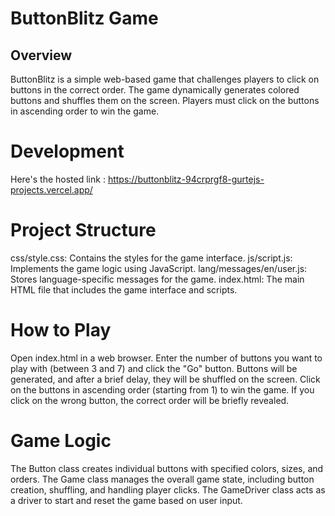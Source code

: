 # ButtonBlitz Game
## Overview
ButtonBlitz is a simple web-based game that challenges players to click on buttons in the correct order. The game dynamically generates colored buttons and shuffles them on the screen. Players must click on the buttons in ascending order to win the game.

# Development
Here's the hosted link : https://buttonblitz-94crprgf8-gurtejs-projects.vercel.app/

# Project Structure
css/style.css: Contains the styles for the game interface.
js/script.js: Implements the game logic using JavaScript.
lang/messages/en/user.js: Stores language-specific messages for the game.
index.html: The main HTML file that includes the game interface and scripts.

# How to Play
Open index.html in a web browser.
Enter the number of buttons you want to play with (between 3 and 7) and click the "Go" button.
Buttons will be generated, and after a brief delay, they will be shuffled on the screen.
Click on the buttons in ascending order (starting from 1) to win the game.
If you click on the wrong button, the correct order will be briefly revealed.

# Game Logic
The Button class creates individual buttons with specified colors, sizes, and orders.
The Game class manages the overall game state, including button creation, shuffling, and handling player clicks.
The GameDriver class acts as a driver to start and reset the game based on user input.

